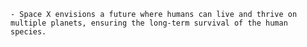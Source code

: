     - Space X envisions a future where humans can live and thrive on multiple planets, ensuring the long-term survival of the human species.

